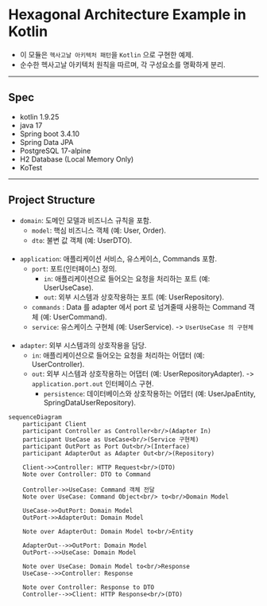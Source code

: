 # Hexagonal Architecture Example in Kotlin

- 이 모듈은 `헥사고날 아키텍처 패턴`을 `Kotlin` 으로 구현한 예제.
- 순수한 헥사고날 아키텍처 원칙을 따르며, 각 구성요소를 명확하게 분리. 

---

## Spec 
- kotlin 1.9.25
- java 17 
- Spring boot 3.4.10
- Spring Data JPA
- PostgreSQL 17-alpine
- H2 Database (Local Memory Only)
- KoTest

---

## Project Structure

- `domain`: 도메인 모델과 비즈니스 규칙을 포함.
  - `model`: 핵심 비즈니스 객체 (예: User, Order).
  - `dto`: 불변 값 객체 (예: UserDTO).
<br/><br/>
- `application`: 애플리케이션 서비스, 유스케이스, Commands 포함.
  - `port`: 포트(인터페이스) 정의.
    - `in`: 애플리케이션으로 들어오는 요청을 처리하는 포트 (예: UserUseCase).
    - `out`: 외부 시스템과 상호작용하는 포트 (예: UserRepository).
  - `commands` : Data 를 adapter 에서 port 로 넘겨줄때 사용하는 Command 객체 (예: UserCommand).
  - `service`: 유스케이스 구현체 (예: UserService). -> `UserUseCase 의 구현체`
<br/><br/>
- `adapter`: 외부 시스템과의 상호작용을 담당.
  - `in`: 애플리케이션으로 들어오는 요청을 처리하는 어댑터 (예: UserController).
  - `out`: 외부 시스템과 상호작용하는 어댑터 (예: UserRepositoryAdapter). -> `application.port.out` 인터페이스 구현.
    - `persistence`: 데이터베이스와 상호작용하는 어댑터 (예: UserJpaEntity, SpringDataUserRepository).

```mermaid
sequenceDiagram
    participant Client
    participant Controller as Controller<br/>(Adapter In)
    participant UseCase as UseCase<br/>(Service 구현체)
    participant OutPort as Port Out<br/>(Interface)
    participant AdapterOut as Adapter Out<br/>(Repository)

    Client->>Controller: HTTP Request<br/>(DTO)
    Note over Controller: DTO to Command
    
    Controller->>UseCase: Command 객체 전달
    Note over UseCase: Command Object<br/> to<br/>Domain Model
    
    UseCase->>OutPort: Domain Model
    OutPort->>AdapterOut: Domain Model
    
    Note over AdapterOut: Domain Model to<br/>Entity
    
    AdapterOut-->>OutPort: Domain Model
    OutPort-->>UseCase: Domain Model
    
    Note over UseCase: Domain Model to<br/>Response
    UseCase-->>Controller: Response
    
    Note over Controller: Response to DTO
    Controller-->>Client: HTTP Response<br/>(DTO)
```